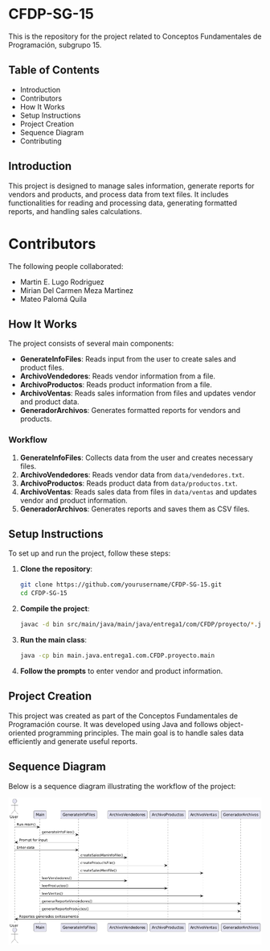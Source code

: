# CFDP-SG-15

This is the repository for the project related to Conceptos Fundamentales de Programación, subgrupo 15.

## Table of Contents
- Introduction
- Contributors
- How It Works
- Setup Instructions
- Project Creation
- Sequence Diagram
- Contributing


## Introduction
This project is designed to manage sales information, generate reports for vendors and products, and process data from text files. It includes functionalities for reading and processing data, generating formatted reports, and handling sales calculations.

# Contributors
The following people collaborated:
- Martin E. Lugo Rodriguez
- Mirian Del Carmen Meza Martinez 
- Mateo Palomá Quila

## How It Works
The project consists of several main components:
- **GenerateInfoFiles**: Reads input from the user to create sales and product files.
- **ArchivoVendedores**: Reads vendor information from a file.
- **ArchivoProductos**: Reads product information from a file.
- **ArchivoVentas**: Reads sales information from files and updates vendor and product data.
- **GeneradorArchivos**: Generates formatted reports for vendors and products.

### Workflow
1. **GenerateInfoFiles**: Collects data from the user and creates necessary files.
2. **ArchivoVendedores**: Reads vendor data from `data/vendedores.txt`.
3. **ArchivoProductos**: Reads product data from `data/productos.txt`.
4. **ArchivoVentas**: Reads sales data from files in `data/ventas` and updates vendor and product information.
5. **GeneradorArchivos**: Generates reports and saves them as CSV files.

## Setup Instructions
To set up and run the project, follow these steps:

1. **Clone the repository**:
    ```sh
    git clone https://github.com/yourusername/CFDP-SG-15.git
    cd CFDP-SG-15
    ```

2. **Compile the project**:
    ```sh
    javac -d bin src/main/java/main/java/entrega1/com/CFDP/proyecto/*.java
    ```

3. **Run the main class**:
    ```sh
    java -cp bin main.java.entrega1.com.CFDP.proyecto.main
    ```

4. **Follow the prompts** to enter vendor and product information.

## Project Creation
This project was created as part of the Conceptos Fundamentales de Programación course. It was developed using Java and follows object-oriented programming principles. The main goal is to handle sales data efficiently and generate useful reports.

## Sequence Diagram
Below is a sequence diagram illustrating the workflow of the project:

![Sequence Diagram](DiagramSequence.png)